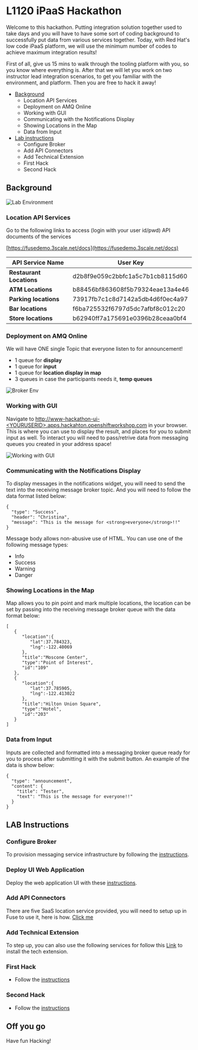 # L1120 iPaaS Hackathon

Welcome to this hackathon. Putting integration solution together used to take days and you will have to have some sort of coding background to successfully put data from various services together. Today, with Red Hat's low code iPaaS platform, we will use the minimum number of codes to achieve maximum integration results! 

First of all, give us 15 mins to walk through the tooling platform with you,  so you know where everything is. After that we will let you work on two instructor lead integration scenarios, to get you familiar with the environment, and platform. Then you are free to hack it away! 

- [Background](#background)
	- Location API Services
	- Deployment on AMQ Online
	- Working with GUI
	- Communicating with the Notifications Display 
	- Showing Locations in the Map
	- Data from Input
- [Lab instructions](#lab-instructions)
	- Configure Broker
	- Add API Connectors
	- Add Technical Extension
	- First Hack
	- Second Hack

## Background 

![Lab Environment](docs/images/labenv.png)

### Location API Services

Go to the following links to access  (login with your user id/pwd)
API documents of the services 

[https://fusedemo.3scale.net/docs](https://fusedemo.3scale.net/docs)

| API Service Name | User Key |
|------------------|----------|
| **Restaurant Locations** | d2b8f9e059c2bbfc1a5c7b1cb8115d60 |
| **ATM Locations** |  b88456bf863608f5b79324eae13a4e46 |
| **Parking locations** | 73917fb7c1c8d7142a5db4d6f0ec4a97 |
| **Bar locations** |  f6ba725532f6797d5dc7afbf8c012c20 |
| **Store locations** | b62940ff7a175691e0396b28ceaa0bf4 |

### Deployment on AMQ Online

We will have ONE single Topic that everyone listen to for announcement! 

- 1 queue for __display__
- 1 queue for __input__
- 1 queue for __location display in map__
- 3 queues in case the participants needs it, __temp queues__

![Broker Env](docs/images/msgenv.png)

### Working with GUI

Navigate to [http://www-hackathon-ui-\<YOURUSERID\>.apps.hackahton.openshiftworkshop.com](http://www-hackathon-ui-<YOURUSERID>.apps.hackahton.openshiftworkshop.com) in your browser. This is where you can use to display the result, and places for you to submit input as well.  To interact you will need to pass/retrive data from messaging queues you created in your address space!

![Working with GUI](docs/images/gui.png)

### Communicating with the Notifications Display 

To display messages in the notifications widget, you will need to send the text into the receiving message broker topic. And you will need to follow the data format listed below: 

```
{
  "type": "Success",
  "header": "Christina",
  "message": "This is the message for <strong>everyone</strong>!!"
}
```

Message body allows non-abusive use of HTML. You can use one of the following message types:

* Info
* Success
* Warning
* Danger


### Showing Locations in the Map
Map allows you to pin point and mark multiple locations, the location can be set by passing into the receiving message broker queue with the data format below:

````
[
   {
      "location":{
         "lat":37.784323,
         "lng":-122.40069
      },
      "title":"Moscone Center",
      "type":"Point of Interest",
      "id":"109"
   },
   {
      "location":{
         "lat":37.785905,
         "lng":-122.413022
      },
      "title":"Hilton Union Square",
      "type":"Hotel",
      "id":"203"
   }
]
````


### Data from Input
Inputs are collected and formatted into a messaging broker queue ready for you to process after submitting it with the submit button. An example of the data is show below:

```
{
  "type": "announcement",
  "content": {
    "title": "Tester",
    "text": "This is the message for everyone!!"
  }
}
```



## LAB Instructions

### Configure Broker

To provision messaging service infrastructure by following the [instructions](docs/service-catalog-tutorial.md). 

### Deploy UI Web Application

Deploy the web application UI with these [instructions](docs/web-application-ui.md).

### Add API Connectors

There are five SaaS location service provided, you will need to setup up in Fuse to use it, here is how. [Click me](docs/custom-api-connector.md)

### Add Technical Extension

To step up, you can also use the following services for follow this [Link](docs/tech-extension.md) to install the tech extension.

### First Hack

- Follow the [instructions](docs/hack-01.md) 

### Second Hack

- Follow the [instructions](docs/hack-02.md) 

## Off you go 
Have fun Hacking!
